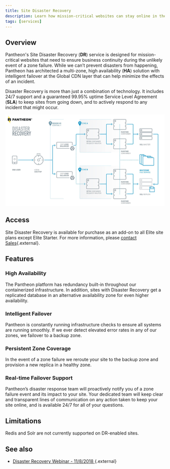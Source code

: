 ```yaml
---
title: Site Disaster Recovery
description: Learn how mission-critical websites can stay online in the event of a total zone failure
tags: [services]
---
```


## Overview
Pantheon's Site Disaster Recovery (**DR**) service is designed for mission-critical websites that need to ensure business continuity during the unlikely event of a zone failure. While we can’t prevent disasters from happening, Pantheon has architected a multi-zone, high availability (**HA**) solution with intelligent failover at the Global CDN layer that can help minimize the effects of an incident.

Disaster Recovery is more than just a combination of technology. It includes 24/7 support and a guaranteed 99.95% uptime Service Level Agreement (**SLA**) to keep sites from going down, and to actively respond to any incident that might occur.

![Pantheon Site Disaster Recovery Architecture Diagram](/source/docs/assets/images/site-dr-diagram.png)

## Access
Site Disaster Recovery is available for purchase as an add-on to all Elite site plans except Elite Starter. For more information, please [contact Sales](https://pantheon.io/contact-us){.external}.

## Features

### High Availability
The Pantheon platform has redundancy built-in throughout our containerized infrastructure. In addition, sites with Disaster Recovery get a replicated database in an alternative availability zone for even higher availability.

### Intelligent Failover
Pantheon is constantly running infrastructure checks to ensure all systems are running smoothly. If we ever detect elevated error rates in any of our zones, we failover to a backup zone.

### Persistent Zone Coverage
In the event of a zone failure we reroute your site to the backup zone and provision a new replica in a healthy zone.

### Real-time Failover Support
Pantheon’s disaster response team will proactively notify you of a zone failure event and its impact to your site. Your dedicated team will keep clear and transparent lines of communication on any action taken to keep your site online, and is available 24/7 for all of your questions.

## Limitations
Redis and Solr are not currently supported on DR-enabled sites.

## See also
- [Disaster Recovery Webinar - 11/8/2018 ](https://pantheon.io/resources/disaster-recovery-webinar){.external}
